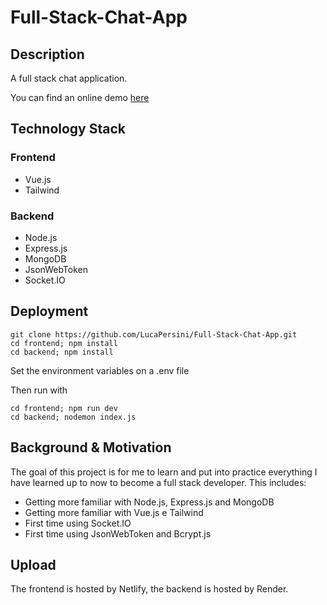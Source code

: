 # Full-Stack-Chat-App

## Description

A full stack chat application.

You can find an online demo [here](https://654786513959ee3ffd8e0017--tubular-truffle-ca4b35.netlify.app/)

## Technology Stack

### Frontend

  - Vue.js
  - Tailwind

### Backend

  - Node.js
  - Express.js
  - MongoDB
  - JsonWebToken
  - Socket.IO

## Deployment

```shell
git clone https://github.com/LucaPersini/Full-Stack-Chat-App.git
cd frontend; npm install
cd backend; npm install
```
Set the environment variables on a .env file

Then run with

```shell
cd frontend; npm run dev
cd backend; nodemon index.js
```

## Background & Motivation

The goal of this project is for me to learn and put into practice everything I have learned up to now to become a full stack developer. This includes:

  - Getting more familiar with Node.js, Express.js and MongoDB
  - Getting more familiar with Vue.js e Tailwind
  - First time using Socket.IO
  - First time using JsonWebToken and Bcrypt.js


## Upload

The frontend is hosted by Netlify, the backend is hosted by Render.
